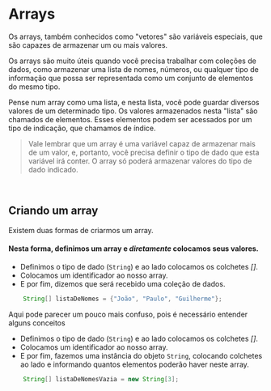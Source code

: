 # Arrays 
Os arrays, também conhecidos como "vetores" são variáveis especiais, que são capazes de armazenar um ou mais valores. 

Os arrays são muito úteis quando você precisa trabalhar com coleções de dados, como armazenar uma lista de nomes, números, ou qualquer tipo de informação que possa ser representada como um conjunto de elementos do mesmo tipo.

Pense num array como uma lista, e nesta lista, você pode guardar diversos valores de um determinado tipo. 
Os valores armazenados nesta "lista" são chamados de elementos. Esses elementos podem ser acessados por um tipo de indicação, que chamamos de índice.
> Vale lembrar que um array é uma variável capaz de armazenar mais de um valor, e, portanto, você precisa definir o tipo de dado que esta variável irá conter. O array só poderá armazenar valores do tipo de dado indicado.

</br>

## Criando um array
Existem duas formas de criarmos um array. 

#### Nesta forma, definimos um array e _diretamente_ colocamos seus valores.
- Definimos o tipo de dado (`String`) e ao lado colocamos os colchetes _[]_. 
- Colocamos um identificador ao nosso array. 
- E por fim, dizemos que será recebido uma coleção de dados. 
```java
    String[] listaDeNomes = {"João", "Paulo", "Guilherme"}; 
```

Aqui pode parecer um pouco mais confuso, pois é necessário entender alguns conceitos 
- Definimos o tipo de dado (`String`) e ao lado colocamos os colchetes _[]_. 
- Colocamos um identificador ao nosso array. 
- E por fim, fazemos uma instância do objeto `String`, colocando colchetes ao lado e informando quantos elementos poderão haver neste array. 

```java
    String[] listaDeNomesVazia = new String[3];
```